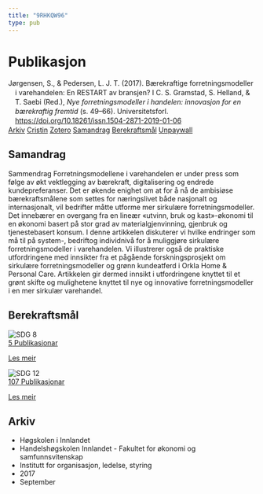 ```yaml
---
title: "9RHKQW96"
type: pub
---
```

<h1>Publikasjon</h1>
<article id="csl-bib-container-9RHKQW96" class="csl-bib-container">
  <div class="csl-bib-body" style="line-height: 1.35; padding-left: 1em; text-indent:-1em;">
  <div class="csl-entry">J&#xF8;rgensen, S., &amp; Pedersen, L. J. T. (2017). B&#xE6;rekraftige forretningsmodeller i varehandelen: En RESTART av bransjen? I C. S. Gramstad, S. Helland, &amp; T. Saebi (Red.), <i>Nye forretningsmodeller i handelen: innovasjon for en b&#xE6;rekraftig fremtid</i> (s. 49&#x2013;66). Universitetsforl. <a href="https://doi.org/10.18261/issn.1504-2871-2019-01-06">https://doi.org/10.18261/issn.1504-2871-2019-01-06</a></div>
</div>
  <div class="csl-bib-buttons">
    <a href="#taxonomy-article-9RHKQW96" class="csl-bib-button">Arkiv</a>
    <a href="https://app.cristin.no/results/show.jsf?id=1494067" alt="Cristin URL" class="csl-bib-button">Cristin</a>
    <a href="http://zotero.org/groups/5402882/items/9RHKQW96" alt="Zotero URL" class="csl-bib-button">Zotero</a>
    <a href="#abstract-article-9RHKQW96" class="csl-bib-button">Samandrag</a>
    <a href="#sdg-article-9RHKQW96" class="csl-bib-button">Berekraftsmål</a>
    <a href="https://doi.org/10.18261/issn.1504-2871-2019-01-06" class="csl-bib-button">Unpaywall</a>
  </div>
  <div id="csl-bib-meta-container-9RHKQW96"></div>
</article>
<div id="csl-bib-meta-9RHKQW96" class="csl-bib-meta">
  <article id="abstract-article-9RHKQW96" class="abstract-article">
    <h1>Samandrag</h1>
    Sammendrag Forretningsmodellene i varehandelen er under press som følge av økt vektlegging av bærekraft, digitalisering og endrede kundepreferanser. Det er økende enighet om at for å nå de ambisiøse bærekraftsmålene som settes for næringslivet både nasjonalt og internasjonalt, vil bedrifter måtte utforme mer sirkulære forretningsmodeller. Det innebærer en overgang fra en lineær «utvinn, bruk og kast»-økonomi til en økonomi basert på stor grad av materialgjenvinning, gjenbruk og tjenestebasert konsum. I denne artikkelen diskuterer vi hvilke endringer som må til på system-, bedriftog individnivå for å muliggjøre sirkulære forretningsmodeller i varehandelen. Vi illustrerer også de praktiske utfordringene med innsikter fra et pågående forskningsprosjekt om sirkulære forretningsmodeller og grønn kundeatferd i Orkla Home &amp; Personal Care. Artikkelen gir dermed innsikt i utfordringene knyttet til et grønt skifte og mulighetene knyttet til nye og innovative forretningsmodeller i en mer sirkulær varehandel.
  </article>
  <article id="sdg-article-9RHKQW96" class="sdg-article">
    <h1>Berekraftsmål</h1>
    <div class="sdg-container"><div id="sdg8" class="sdg"> <img src="{{< params subfolder >}}images/sdg/sdg08_no.png" class="image" alt="SDG 8"> <div class="sdg-overlay"> <a href="{{< params subfolder >}}no/archive/?sdg=8#archive" class="sdg-publication-count"><span>5</span> Publikasjonar</a> <p><a href="NA" class="sdg-read-more">Les meir</a></p> </div> </div> <div id="sdg12" class="sdg"> <img src="{{< params subfolder >}}images/sdg/sdg12_no.png" class="image" alt="SDG 12"> <div class="sdg-overlay"> <a href="{{< params subfolder >}}no/archive/?sdg=12#archive" class="sdg-publication-count"><span>107</span> Publikasjonar</a> <p><a href="NA" class="sdg-read-more">Les meir</a></p> </div> </div></div>
  </article>
  <article id="taxonomy-article-9RHKQW96" class="taxonomy-article">
    <h1>Arkiv</h1>
    <ul>
      <li>Høgskolen i Innlandet</li>
      <li>Handelshøgskolen Innlandet - Fakultet for økonomi og samfunnsvitenskap</li>
      <li>Institutt for organisasjon, ledelse, styring</li>
      <li>2017</li>
      <li>September</li>
    </ul>
  </article>
</div>
